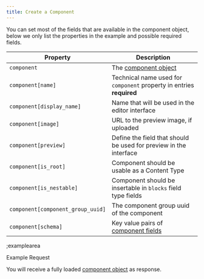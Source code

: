 ```yaml
---
title: Create a Component
---
```


You can set most of the fields that are available in the component object, below we only list the properties in the example and possible required fields. 

| Property | Description |
|---|---|
| `component` | The [component object](#core-resources/components/the-component-object) |
| `component[name]` | Technical name used for `component` property in entries **required** |
| `component[display_name]` | Name that will be used in the editor interface |
| `component[image]` | URL to the preview image, if uploaded |
| `component[preview]` | Define the field that should be used for preview in the interface |
| `component[is_root]` | Component should be usable as a Content Type |
| `component[is_nestable]` | Component should be insertable in `blocks` field type fields |
| `component[component_group_uuid]` | The component group uuid of the component |
| `component[schema]` | Key value pairs of [component fields](#core-resources/components/the-component-field-object) |

;examplearea

Example Request

<RequestExample url="https://mapi.storyblok.com/v1/spaces/656/components/" httpMethod="POST" :requestObject='{"component":{"name":"teaser","display_name":"Teaser","schema":{"title":{"type":"text","pos":0},"image":{"type":"image","pos":1}},"is_root":false,"is_nestable":true}}'></RequestExample>

You will receive a fully loaded [component object](#core-resources/components/the-component-object) as response.
